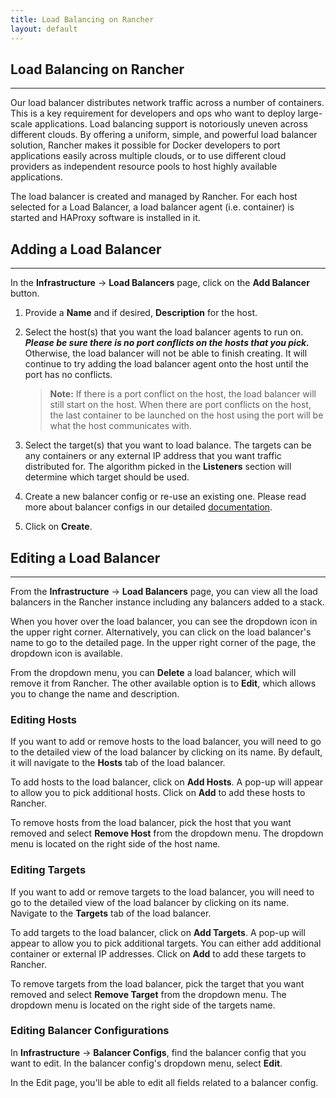 ```yaml
---
title: Load Balancing on Rancher
layout: default
---
```


## Load Balancing on Rancher
---

Our load balancer distributes network traffic across a number of containers. This is a key requirement for developers and ops who want to deploy large-scale applications. Load balancing support is notoriously uneven across different clouds. By offering a uniform, simple, and powerful load balancer solution, Rancher makes it possible for Docker developers to port applications easily across multiple clouds, or to use different cloud providers as independent resource pools to host highly available applications.

The load balancer is created and managed by Rancher. For each host selected for a Load Balancer, a load balancer agent (i.e. container) is started and HAProxy software is installed in it. 

## Adding a Load Balancer
---

In the **Infrastructure** -> **Load Balancers** page, click on the **Add Balancer** button. 

1. Provide a **Name** and if desired, **Description** for the host.
2. Select the host(s) that you want the load balancer agents to run on. **_Please be sure there is no port conflicts on the hosts that you pick._** Otherwise, the load balancer will not be able to finish creating. It will continue to try adding the load balancer agent onto the host until the port has no conflicts.

    > **Note:** If there is a port conflict on the host, the load balancer will still start on the host. When there are port conflicts on the host, the last container to be launched on the host using the port will be what the host communicates with.

3. Select the target(s) that you want to load balance. The targets can be any containers or any external IP address that you want traffic distributed for. The algorithm picked in the **Listeners** section will determine which target should be used. 
4. Create a new balancer config or re-use an existing one. Please read more about balancer configs in our detailed [documentation]({{site.baseurl}}/docs/rancher-ui/infrastructure/balancer-configs).
5. Click on **Create**.


## Editing a Load Balancer
---

From the **Infrastructure** -> **Load Balancers** page, you can view all the load balancers in the Rancher instance including any balancers added to a stack. 

When you hover over the load balancer, you can see the dropdown icon in the upper right corner. Alternatively, you can click on the load balancer's name to go to the detailed page. In the upper right corner of the page, the dropdown icon is available.

From the dropdown menu, you can **Delete** a load balancer, which will remove it from Rancher. The other available option is to **Edit**, which allows you to change the name and description.

### Editing Hosts 

If you want to add or remove hosts to the load balancer, you will need to go to the detailed view of the load balancer by clicking on its name. By default, it will navigate to the **Hosts** tab of the load balancer.

To add hosts to the load balancer, click on **Add Hosts**. A pop-up will appear to allow you to pick additional hosts. Click on **Add** to add these hosts to Rancher.

To remove hosts from the load balancer, pick the host that you want removed and select **Remove Host** from the dropdown menu. The dropdown menu is located on the right side of the host name.

### Editing Targets

If you want to add or remove targets to the load balancer, you will need to go to the detailed view of the load balancer by clicking on its name. Navigate to the **Targets** tab of the load balancer.

To add targets to the load balancer, click on **Add Targets**. A pop-up will appear to allow you to pick additional targets. You can either add additional container or external IP addresses. Click on **Add** to add these targets to Rancher.

To remove targets from the load balancer, pick the target that you want removed and select **Remove Target** from the dropdown menu. The dropdown menu is located on the right side of the targets name.

### Editing Balancer Configurations

In **Infrastructure** -> **Balancer Configs**, find the balancer config that you want to edit. In the balancer config's dropdown menu, select **Edit**. 

In the Edit page, you'll be able to edit all fields related to a balancer config. 